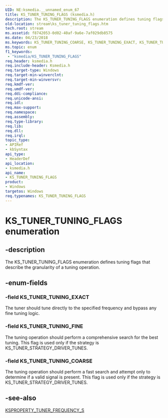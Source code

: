 ```yaml
---
UID: NE:ksmedia.__unnamed_enum_67
title: KS_TUNER_TUNING_FLAGS (ksmedia.h)
description: The KS_TUNER_TUNING_FLAGS enumeration defines tuning flags that describe the granularity of a tuning operation.
old-location: stream\ks_tuner_tuning_flags.htm
tech.root: stream
ms.assetid: f8742053-0d02-40af-9a6e-7af029db8575
ms.date: 04/23/2018
ms.keywords: KS_TUNER_TUNING_COARSE, KS_TUNER_TUNING_EXACT, KS_TUNER_TUNING_FINE, KS_TUNER_TUNING_FLAGS, KS_TUNER_TUNING_FLAGS enumeration [Streaming Media Devices], ksmedia/KS_TUNER_TUNING_COARSE, ksmedia/KS_TUNER_TUNING_EXACT, ksmedia/KS_TUNER_TUNING_FINE, ksmedia/KS_TUNER_TUNING_FLAGS, stream.ks_tuner_tuning_flags, vidcapstruct_af322917-69e6-4688-885d-45422c594348.xml
ms.topic: enum
f1_keywords:
 - "ksmedia/KS_TUNER_TUNING_FLAGS"
req.header: ksmedia.h
req.include-header: Ksmedia.h
req.target-type: Windows
req.target-min-winverclnt: 
req.target-min-winversvr: 
req.kmdf-ver: 
req.umdf-ver: 
req.ddi-compliance: 
req.unicode-ansi: 
req.idl: 
req.max-support: 
req.namespace: 
req.assembly: 
req.type-library: 
req.lib: 
req.dll: 
req.irql: 
topic_type:
- APIRef
- kbSyntax
api_type:
- HeaderDef
api_location:
- ksmedia.h
api_name:
- KS_TUNER_TUNING_FLAGS
product:
- Windows
targetos: Windows
req.typenames: KS_TUNER_TUNING_FLAGS
---
```


# KS_TUNER_TUNING_FLAGS enumeration


## -description


The KS_TUNER_TUNING_FLAGS enumeration defines tuning flags that describe the granularity of a tuning operation.


## -enum-fields




### -field KS_TUNER_TUNING_EXACT

The tuner should tune directly to the specified frequency and bypass any fine tuning logic.


### -field KS_TUNER_TUNING_FINE

The tuning operation should perform a comprehensive search for the best tuning. This flag is used only if the strategy is KS_TUNER_STRATEGY_DRIVER_TUNES.


### -field KS_TUNER_TUNING_COARSE

The tuning operation should perform a fast search and attempt only to determine if a valid signal is present. This flag is used only if the strategy is KS_TUNER_STRATEGY_DRIVER_TUNES.


## -see-also




<a href="https://docs.microsoft.com/windows-hardware/drivers/ddi/ksmedia/ns-ksmedia-ksproperty_tuner_frequency_s">KSPROPERTY_TUNER_FREQUENCY_S</a>
 

 

